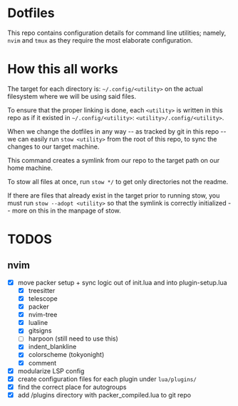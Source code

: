 # Dotfiles

This repo contains configuration details for command line utilities; namely, `nvim` and `tmux` as
they require the most elaborate configuration. 

# How this all works
The target for each directory is: `~/.config/<utility>` on the actual filesystem where
we will be using said files.

To ensure that the proper linking is done, each `<utility>` is written in this repo as if 
it existed in `~/.config/<utility>`: `<utility>/.config/<utility>`.

When we change the dotfiles in any way -- as tracked by git in this repo -- we can easily run 
`stow <utility>` from the root of this repo, to sync the changes to our target machine.

This command creates a symlink from our repo to the target path on our home machine.

To stow all files at once, run `stow */` to get only directories not the readme.

If there are files that already exist in the target prior to running stow, you must run `stow --adopt <utility>` so that the symlink is correctly initialized -- more on this in the manpage of stow.

# TODOS

## nvim
- [x] move packer setup + sync logic out of init.lua and into plugin-setup.lua
	- [x] treesitter
	- [x] telescope
	- [x] packer
	- [x] nvim-tree
	- [x] lualine
	- [x] gitsigns
	- [ ] harpoon (still need to use this)
	- [x] indent_blankline
	- [x] colorscheme (tokyonight)
	- [x] comment
- [x] modularize LSP config
- [x] create configuration files for each plugin under `lua/plugins/`
- [x] find the correct place for autogroups
- [x] add /plugins directory with packer_compiled.lua to git repo 
